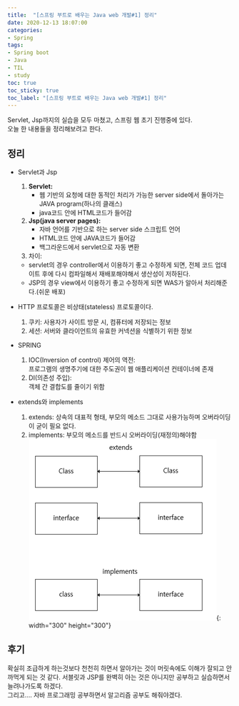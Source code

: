```yaml
---
title:  "[스프링 부트로 배우는 Java web 개발#1] 정리"
date: 2020-12-13 18:07:00
categories:
- Spring
tags:
- Spring boot
- Java
- TIL
- study
toc: true
toc_sticky: true
toc_label: "[스프링 부트로 배우는 Java web 개발#1] 정리"
---
```

Servlet, Jsp까지의 실습을 모두 마쳤고, 스프링 웹 초기 진행중에 있다.  
오늘 한 내용들을 정리해보려고 한다.

## 정리
  - Servlet과 Jsp  
    1. **Servlet:**  
        - 웹 기반의 요청에 대한 동적인 처리가 가능한 server side에서 돌아가는 JAVA program(하나의 클래스)  
        - java코드 안에 HTML코드가 들어감  
    2. **Jsp(java server pages):**
        - 자바 언어를 기반으로 하는 server side 스크립트 언어  
        - HTML코드 안에 JAVA코드가 들어감  
        - 백그라운드에서 servlet으로 자동 변환  
    3. 차이:  
    - servlet의 경우 controller에서 이용하기 좋고 수정하게 되면, 전체 코드 업데이트 후에 다시 컴파일해서 재배포해야해서 생산성이 저하된다.
    - JSP의 경우 view에서 이용하기 좋고 수정하게 되면 WAS가 알아서 처리해준다.(쉬운 배포)

  - HTTP 프로토콜은 비상태(stateless) 프로토콜이다.  
    1. 쿠키: 사용자가 사이트 방문 시, 컴퓨터에 저장되는 정보
    2. 세션: 서버와 클라이언트의 유효한 커넥션을 식별하기 위한 정보

  - SPRING  
    1. IOC(Inversion of control) 제어의 역전:  
        프로그램의 생명주기에 대한 주도권이 웹 애플리케이션 컨테이너에 존재
    2. DI(의존성 주입):  
        객체 간 결합도를 줄이기 위함

  - extends와 implements  
    1. extends: 상속의 대표적 형태, 부모의 메소드 그대로 사용가능하며 오버라이딩이 굳이 필요 없다.
    2. implements: 부모의 메소드를 반드시 오버라이딩(재정의)해야함
   ![Image Alt 텍스트](/assets/images/2020-12-13-image1.PNG){: width="300" height="300"}    


## 후기
확실히 조급하게 하는것보다 천천히 하면서 알아가는 것이 머릿속에도 이해가 잘되고 안까먹게 되는 것 같다. 서블릿과 JSP를 완벽히 아는 것은 아니지만 공부하고 실습하면서 늘려나가도록 하겠다.  
그리고.... 자바 프로그래밍 공부하면서 알고리즘 공부도 해줘야겠다.
